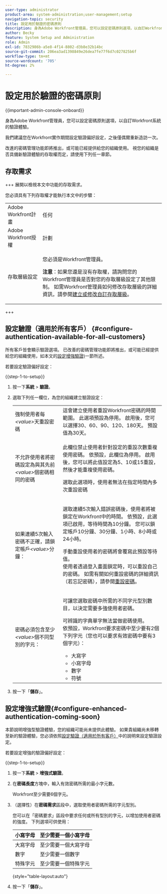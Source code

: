 ```yaml
---
user-type: administrator
product-area: system-administration;user-management;setup
navigation-topic: security
title: 設定用於驗證的密碼原則
description: 身為Adobe Workfront管理員，您可以設定密碼原則選項，以自訂Workfront系統的驗證體驗。
author: Becky
feature: System Setup and Administration
role: Admin
exl-id: 7832986b-a5e8-4f14-8802-d3b8e32b14bc
source-git-commit: 206ea3ad1398849e26dea7fe77f6d7c027825b6f
workflow-type: tm+mt
source-wordcount: '705'
ht-degree: 2%

---
```


# 設定用於驗證的密碼原則

{{important-admin-console-onboard}}

身為Adobe Workfront管理員，您可以設定密碼原則選項，以自訂Workfront系統的驗證體驗。

我們建議您在Workfront實作期間設定驗證偏好設定，之後僅偶爾重新造訪一次。

改進的密碼管理功能即將推出，或可能已經提供給您的組織使用。 視您的組織是否具備新驗證體驗的存取權而定，請使用下列任一章節。

## 存取需求

+++ 展開以檢視本文中功能的存取需求。

您必須具有下列存取權才能執行本文中的步驟：

<table style="table-layout:auto"> 
 <col> 
 <col> 
 <tbody> 
  <tr> 
   <td role="rowheader">Adobe Workfront計畫</td> 
   <td>任何</td> 
  </tr> 
  <tr> 
   <td role="rowheader">Adobe Workfront授權</td> 
   <td>計劃</td> 
  </tr> 
  <tr> 
   <td role="rowheader">存取層級設定</td> 
   <td> <p>您必須是Workfront管理員。</p> <p><b>注意</b>：如果您還是沒有存取權，請詢問您的Workfront管理員是否對您的存取層級設定了其他限制。 如需Workfront管理員如何修改存取層級的詳細資訊，請參閱<a href="../../../administration-and-setup/add-users/configure-and-grant-access/create-modify-access-levels.md" class="MCXref xref">建立或修改自訂存取層級</a>。</p> </td> 
  </tr> 
 </tbody> 
</table>

+++

## 設定驗證（適用於所有客戶） {#configure-authentication-available-for-all-customers}

所有客戶皆會顯示驗證選項。 已改善的密碼管理功能即將推出，或可能已經提供給您的組織使用，如本文的[設定增強驗證)](#configure-enhanced-authentication-coming-soon)一節所述。

若要設定驗證偏好設定：

{{step-1-to-setup}}

1. 按一下&#x200B;**系統** > **驗證**。

1. 選取下列任一欄位，為您的組織建立驗證設定：

   <table style="table-layout:auto"> 
    <col> 
    <col> 
    <tbody> 
     <tr> 
      <td role="rowheader">強制使用者每<em>&lt;value&gt;</em>天重設密碼</td> 
      <td>這會建立使用者重設Workfront密碼的時間範圍。 此選項預設為停用。 啟用後，您可以選擇30、60、90、120、180天。 預設值為30天。</td> 
     </tr> 
     <tr> 
      <td role="rowheader">不允許使用者將密碼設定為與其先前<em>&lt;value&gt;</em>個密碼相同的密碼</td> 
      <td> <p>此欄位禁止使用者針對設定的重設次數重複使用密碼。 依預設，此欄位為停用。 啟用後，您可以將此值設定為5、10或15重設，然後才能重複使用密碼。</p> <p>選取此選項時，使用者無法在指定時間內多次重設密碼</p> </td> 
     </tr> 
     <tr> 
      <td role="rowheader">如果連續5次輸入密碼不正確，請鎖定帳戶<em>&lt;value&gt;</em>分鐘： </td> 
      <td> <p>選取連續5次輸入錯誤密碼後，使用者將被鎖定在Workfront中的時間。 依預設，此選項已啟用，等待時間為10分鐘。 您可以鎖定帳戶10分鐘、30分鐘、1小時、8小時或24小時。 </p> <p>手動重設使用者的密碼將會覆寫此預設等待值。 <br>使用者透過登入畫面鎖定時，可以重設自己的密碼。 如需有關如何重設密碼的詳細資訊（若忘記密碼），請參閱<a href="../../../workfront-basics/manage-your-account-and-profile/managing-your-workfront-account/reset-your-password.md" class="MCXref xref">重設密碼</a>。</p> </td> 
     </tr> 
     <tr> 
      <td role="rowheader">密碼必須包含至少<em>&lt;value&gt;</em>個不同型別的字元：</td> 
      <td> <p>可讓您選取密碼中所需的不同字元型別數目，以決定需要多強使用者密碼。</p> <p>可辨識的字典單字無法當做密碼使用。<br>依預設，Workfront要求密碼中至少要有2個下列字元（您也可以要求有效密碼中要有3個字元）： </p> 
       <ul> 
        <li>大寫字</li> 
        <li>小寫字母</li> 
        <li>數字</li> 
        <li>符號</li> 
       </ul> </td> 
     </tr> 
    </tbody> 
   </table>

1. 按一下「**儲存**」。

## 設定增強式驗證{#configure-enhanced-authentication-coming-soon}

本節說明增強型驗證體驗，您的組織可能尚未提供此體驗。 如果貴組織尚未移轉至新的驗證體驗，您必須依照[設定驗證（適用於所有客戶）](#configure-authentication-available-for-all-customers)中的說明來設定驗證設定。

若要設定增強的驗證偏好設定：

{{step-1-to-setup}}

1. 按一下&#x200B;**系統** > **增強式驗證**。
1. 在&#x200B;**密碼長度**&#x200B;方塊中，輸入有效密碼所需的最小字元數。

   Workfront至少需要6個字元。

1. （選擇性）在&#x200B;**密碼需求**&#x200B;區段中，選取使用者密碼所需的字元型別。

   您可以在「密碼要求」區段中要求任何或所有型別的字元，以增加使用者密碼的強度。 下列選項可供使用：

   | 小寫字母 | 至少需要一個小寫字母 |
   |---|---|
   | 大寫字母 | 至少需要一個大寫字母 |
   | 數字 | 至少需要一個數字 |
   | 特殊字元 | 至少需要一個特殊字元 |

   {style="table-layout:auto"}

1. 按一下「**儲存**」。
